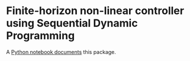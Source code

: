 Finite-horizon non-linear controller using Sequential Dynamic Programming
===========

A [Python notebook documents](http://nbivewier.com) this package.
